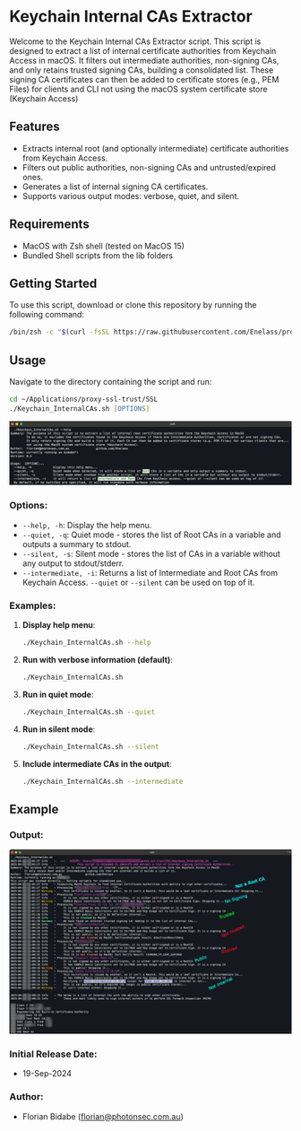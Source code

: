 # Keychain Internal CAs Extractor

Welcome to the Keychain Internal CAs Extractor script. This script is designed to extract a list of internal certificate authorities from Keychain Access in macOS. It filters out intermediate authorities, non-signing CAs, and only retains trusted signing CAs, building a consolidated list. These signing CA certificates can then be added to certificate stores (e.g., PEM Files) for clients and CLI not using the macOS system certificate store (Keychain Access)

## Features

- Extracts internal root (and optionally intermediate) certificate authorities from Keychain Access.
- Filters out public authorities, non-signing CAs and untrusted/expired ones.
- Generates a list of internal signing CA certificates.
- Supports various output modes: verbose, quiet, and silent.

## Requirements

- MacOS with Zsh shell (tested on MacOS 15)
- Bundled Shell scripts from the lib folders

## Getting Started

To use this script, download or clone this repository by running the following command:

```zsh
/bin/zsh -c "$(curl -fsSL https://raw.githubusercontent.com/Enelass/proxy-ssl-trust/refs/heads/main/lib/download_run_me.sh)" -- --downloadonly
```

## Usage

Navigate to the directory containing the script and run:

```zsh
cd ~/Applications/proxy-ssl-trust/SSL
./Keychain_InternalCAs.sh [OPTIONS]
```
![alt text](Keychain_InternalCAs_help.png)


### Options:

- `--help, -h`: Display the help menu.
- `--quiet, -q`: Quiet mode - stores the list of Root CAs in a variable and outputs a summary to stdout.
- `--silent, -s`: Silent mode - stores the list of CAs in a variable without any output to stdout/stderr.
- `--intermediate, -i`: Returns a list of Intermediate and Root CAs from Keychain Access. `--quiet` or `--silent` can be used on top of it.

### Examples:

1. **Display help menu**:
   ```zsh
   ./Keychain_InternalCAs.sh --help
   ```
2. **Run with verbose information (default)**:
   ```zsh
   ./Keychain_InternalCAs.sh
   ```
3. **Run in quiet mode**:
   ```zsh
   ./Keychain_InternalCAs.sh --quiet
   ```
4. **Run in silent mode**:
   ```zsh
   ./Keychain_InternalCAs.sh --silent
   ```
5. **Include intermediate CAs in the output**:
   ```zsh
   ./Keychain_InternalCAs.sh --intermediate
   ```

## Example

### Output:

![alt text](Keychain_InternalCAs_run.png)


### Initial Release Date:

- 19-Sep-2024

### Author:

- Florian Bidabe (florian@photonsec.com.au)